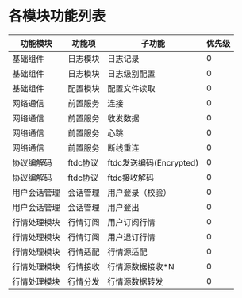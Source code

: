 # 各模块功能列表
|功能模块|功能项|子功能|优先级|  
|-|-|-|-|  
|基础组件|日志模块|日志记录|0|
|基础组件|日志模块|日志级别配置|0|
|基础组件|配置模块|配置文件读取|0|
|网络通信|前置服务|连接|0|
|网络通信|前置服务|收发数据|0|
|网络通信|前置服务|心跳|0|
|网络通信|前置服务|断线重连|0|  
|协议编解码|ftdc协议|ftdc发送编码(Encrypted)|0|  
|协议编解码|ftdc协议|ftdc接收解码|0|  
|用户会话管理|会话管理|用户登录（校验）|0|
|用户会话管理|会话管理|用户登出|0|
|行情处理模块|行情订阅|用户订阅行情|0|
|行情处理模块|行情订阅|用户退订行情|0|
|行情处理模块|行情适配|行情源适配|0|
|行情处理模块|行情接收|行情源数据接收*N|0|
|行情处理模块|行情分发|行情源数据转发|0|